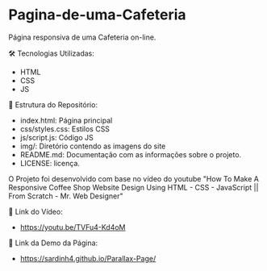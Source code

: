 # Pagina-de-uma-Cafeteria
Página responsiva de uma Cafeteria on-line.

🛠️ Tecnologias Utilizadas:
- HTML 
- CSS
- JS

📂 Estrutura do Repositório:

- index.html: Página principal 
- css/styles.css: Estilos CSS 
- js/script.js: Código JS
- img/: Diretório contendo as imagens do site 
- README.md: Documentação com as informações sobre o projeto. 
- LICENSE: licença.

O Projeto foi desenvolvido com base no vídeo do youtube "How To Make A Responsive Coffee Shop Website Design Using HTML - CSS - JavaScript || From Scratch - Mr. Web Designer"

🔗 Link do Vídeo:

- https://youtu.be/TVFu4-Kd4oM

🔗 Link da Demo da Página:

- https://sardinh4.github.io/Parallax-Page/

